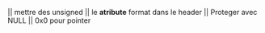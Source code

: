 || mettre des unsigned
|| le __atribute__ format dans le header
|| Proteger avec NULL
|| 0x0 pour pointer
